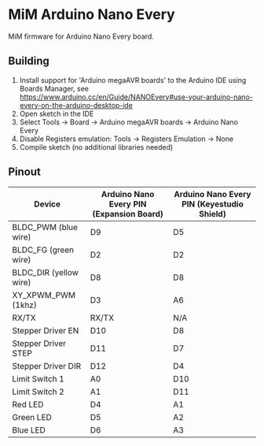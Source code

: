 # MiM Arduino Nano Every

MiM firmware for Arduino Nano Every board.

## Building

1. Install support for 'Arduino megaAVR boards' to the Arduino IDE using Boards Manager, see https://www.arduino.cc/en/Guide/NANOEvery#use-your-arduino-nano-every-on-the-arduino-desktop-ide
2. Open sketch in the IDE
3. Select Tools -> Board -> Arduino megaAVR boards -> Arduino Nano Every
4. Disable Registers emulation: Tools -> Registers Emulation -> None
5. Compile sketch (no additional libraries needed)

## Pinout

| Device  | Arduino Nano Every PIN (Expansion Board)| Arduino Nano Every PIN (Keyestudio Shield)
|---|---|---|
| BLDC_PWM (blue wire) | D9 | D5 |
| BLDC_FG (green wire) | D2 | D2 |
| BLDC_DIR (yellow wire) | D8 | D8 |
| XY_XPWM_PWM (1khz) | D3 | A6 |
| RX/TX | RX/TX | N/A |
| Stepper Driver EN | D10 | D8 |
| Stepper Driver STEP | D11 | D7 |
| Stepper Driver DIR | D12 | D4 |
| Limit Switch 1 | A0 | D10 |
| Limit Switch 2 | A1 | D11 |
| Red LED | D4 | A1 |
| Green LED | D5 | A2 |
| Blue LED | D6 | A3 |

